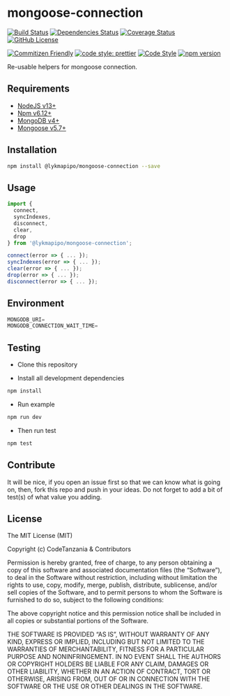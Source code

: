 # mongoose-connection

[![Build Status](https://travis-ci.org/lykmapipo/mongoose-connection.svg?branch=master)](https://travis-ci.org/lykmapipo/mongoose-connection)
[![Dependencies Status](https://david-dm.org/lykmapipo/mongoose-connection.svg)](https://david-dm.org/lykmapipo/mongoose-connection)
[![Coverage Status](https://coveralls.io/repos/github/lykmapipo/mongoose-connection/badge.svg?branch=master)](https://coveralls.io/github/lykmapipo/mongoose-connection?branch=master)
[![GitHub License](https://img.shields.io/github/license/lykmapipo/mongoose-connection)](https://github.com/lykmapipo/mongoose-connection/blob/develop/LICENSE)

[![Commitizen Friendly](https://img.shields.io/badge/commitizen-friendly-brightgreen.svg)](http://commitizen.github.io/cz-cli/)
[![code style: prettier](https://img.shields.io/badge/code_style-prettier-ff69b4.svg)](https://github.com/prettier/prettier)
[![Code Style](https://badgen.net/badge/code%20style/airbnb/ff5a5f?icon=airbnb)](https://github.com/airbnb/javascript)
[![npm version](https://img.shields.io/npm/v/@lykmapipo/mongoose-connection)](https://www.npmjs.com/package/@lykmapipo/mongoose-connection)

Re-usable helpers for mongoose connection.

## Requirements

- [NodeJS v13+](https://nodejs.org)
- [Npm v6.12+](https://www.npmjs.com/)
- [MongoDB v4+](https://www.mongodb.com/)
- [Mongoose v5.7+](https://github.com/Automattic/mongoose)

## Installation

```sh
npm install @lykmapipo/mongoose-connection --save
```

## Usage

```js
import { 
  connect,
  syncIndexes,
  disconnect,
  clear,
  drop 
} from '@lykmapipo/mongoose-connection';

connect(error => { ... });
syncIndexes(error => { ... });
clear(error => { ... });
drop(error => { ... });
disconnect(error => { ... });
```

## Environment
```js
MONGODB_URI=
MONGODB_CONNECTION_WAIT_TIME=
```

## Testing

- Clone this repository

- Install all development dependencies

```sh
npm install
```

- Run example

```sh
npm run dev
```

- Then run test

```sh
npm test
```

## Contribute

It will be nice, if you open an issue first so that we can know what is going on, then, fork this repo and push in your ideas. Do not forget to add a bit of test(s) of what value you adding.

## License

The MIT License (MIT)

Copyright (c) CodeTanzania & Contributors

Permission is hereby granted, free of charge, to any person obtaining a copy of this software and associated documentation files (the “Software”), to deal in the Software without restriction, including without limitation the rights to use, copy, modify, merge, publish, distribute, sublicense, and/or sell copies of the Software, and to permit persons to whom the Software is furnished to do so, subject to the following conditions:

The above copyright notice and this permission notice shall be included in all copies or substantial portions of the Software.

THE SOFTWARE IS PROVIDED “AS IS”, WITHOUT WARRANTY OF ANY KIND, EXPRESS OR IMPLIED, INCLUDING BUT NOT LIMITED TO THE WARRANTIES OF MERCHANTABILITY, FITNESS FOR A PARTICULAR PURPOSE AND NONINFRINGEMENT. IN NO EVENT SHALL THE AUTHORS OR COPYRIGHT HOLDERS BE LIABLE FOR ANY CLAIM, DAMAGES OR OTHER LIABILITY, WHETHER IN AN ACTION OF CONTRACT, TORT OR OTHERWISE, ARISING FROM, OUT OF OR IN CONNECTION WITH THE SOFTWARE OR THE USE OR OTHER DEALINGS IN THE SOFTWARE.
